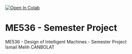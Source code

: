 [![Open In Colab](https://colab.research.google.com/assets/colab-badge.svg)](https://colab.research.google.com/github/melih-canbolat/ME536-Project/blob/main/semester_project_colab.ipynb)
# ME536 - Semester Project
ME536 - Design of Intelligent Machines - Semester Project  
İsmail Melih CANBOLAT

